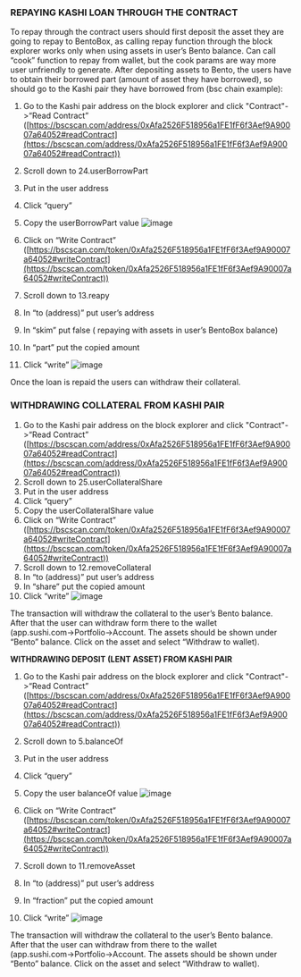 ### REPAYING KASHI LOAN THROUGH THE CONTRACT

To repay through the contract users should first deposit the asset they are going to repay to BentoBox, as calling repay function through the block explorer works only when using assets in user’s Bento balance. Can call “cook” function to repay from wallet, but the cook params are way more user unfriendly to generate. After depositing assets to Bento, the users have to obtain their borrowed part (amount of asset they have borrowed), so should go to the Kashi pair they have borrowed from (bsc chain example):

1. Go to the Kashi pair address on the block explorer and click "Contract"->“Read Contract” ([https://bscscan.com/address/0xAfa2526F518956a1FE1fF6f3Aef9A90007a64052#readContract](https://bscscan.com/address/0xAfa2526F518956a1FE1fF6f3Aef9A90007a64052#readContract))
2. Scroll down to 24.userBorrowPart
3. Put in the user address
4. Click “query”
5. Copy the userBorrowPart value
![image](https://user-images.githubusercontent.com/12489182/228095261-ab76ec9f-cefb-4c0c-af60-38be5054ceda.png)

6. Click on “Write Contract” ([https://bscscan.com/token/0xAfa2526F518956a1FE1fF6f3Aef9A90007a64052#writeContract](https://bscscan.com/token/0xAfa2526F518956a1FE1fF6f3Aef9A90007a64052#writeContract))
7. Scroll down to 13.reapy
8. In “to (address)” put user’s address
9. In “skim” put  false ( repaying with assets in user’s BentoBox balance)
10. In “part” put the copied amount
11. Click “write”
![image](https://user-images.githubusercontent.com/12489182/228095586-88bec8a2-3fb4-4822-8603-b9a1886a09d2.png)

Once the loan is repaid the users can withdraw their collateral. 

### WITHDRAWING COLLATERAL FROM KASHI PAIR

1. Go to the Kashi pair address on the block explorer and click "Contract"->“Read Contract” ([https://bscscan.com/address/0xAfa2526F518956a1FE1fF6f3Aef9A90007a64052#readContract](https://bscscan.com/address/0xAfa2526F518956a1FE1fF6f3Aef9A90007a64052#readContract))
2. Scroll down to 25.userCollateralShare
3. Put in the user address
4. Click “query”
5. Copy the userCollateralShare value
6. Click on “Write Contract” ([https://bscscan.com/token/0xAfa2526F518956a1FE1fF6f3Aef9A90007a64052#writeContract](https://bscscan.com/token/0xAfa2526F518956a1FE1fF6f3Aef9A90007a64052#writeContract))
7. Scroll down to 12.removeCollateral
8. In “to (address)” put user’s address
9. In “share” put the copied amount
10. Click “write”
![image](https://user-images.githubusercontent.com/12489182/228096119-f3030069-1a5d-467a-b73f-ad4199512d12.png)

The transaction will withdraw the collateral to the user’s Bento balance. After that the user can withdraw form there to the wallet (app.sushi.com→Portfolio→Account. The assets should be shown under “Bento” balance. Click on the asset and select “Withdraw to wallet).

************************************************************************************************WITHDRAWING DEPOSIT (LENT ASSET) FROM KASHI PAIR************************************************************************************************

1. Go to the Kashi pair address on the block explorer and click "Contract"->“Read Contract” ([https://bscscan.com/address/0xAfa2526F518956a1FE1fF6f3Aef9A90007a64052#readContract](https://bscscan.com/address/0xAfa2526F518956a1FE1fF6f3Aef9A90007a64052#readContract))
2. Scroll down to 5.balanceOf
3. Put in the user address
4. Click “query”
5. Copy the user balanceOf value
![image](https://user-images.githubusercontent.com/12489182/228096201-05a27e04-fc3b-4e95-8ce4-186c90c99fbb.png)

6. Click on “Write Contract” ([https://bscscan.com/token/0xAfa2526F518956a1FE1fF6f3Aef9A90007a64052#writeContract](https://bscscan.com/token/0xAfa2526F518956a1FE1fF6f3Aef9A90007a64052#writeContract))
7. Scroll down to 11.removeAsset
8. In “to (address)” put user’s address
9. In “fraction” put the copied amount
10. Click “write”
![image](https://user-images.githubusercontent.com/12489182/228096442-d9b987c1-29ff-430d-b17a-c8d30cf79672.png)

The transaction will withdraw the collateral to the user’s Bento balance. After that the user can withdraw from there to the wallet (app.sushi.com→Portfolio→Account. The assets should be shown under “Bento” balance. Click on the asset and select “Withdraw to wallet).
